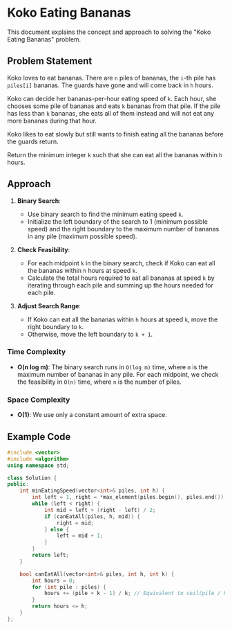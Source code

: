 # Koko Eating Bananas

This document explains the concept and approach to solving the "Koko Eating Bananas" problem.

## Problem Statement

Koko loves to eat bananas. There are `n` piles of bananas, the `i`-th pile has `piles[i]` bananas. The guards have gone and will come back in `h` hours.

Koko can decide her bananas-per-hour eating speed of `k`. Each hour, she chooses some pile of bananas and eats `k` bananas from that pile. If the pile has less than `k` bananas, she eats all of them instead and will not eat any more bananas during that hour.

Koko likes to eat slowly but still wants to finish eating all the bananas before the guards return.

Return the minimum integer `k` such that she can eat all the bananas within `h` hours.

## Approach

1. **Binary Search**:
   - Use binary search to find the minimum eating speed `k`.
   - Initialize the left boundary of the search to 1 (minimum possible speed) and the right boundary to the maximum number of bananas in any pile (maximum possible speed).

2. **Check Feasibility**:
   - For each midpoint `k` in the binary search, check if Koko can eat all the bananas within `h` hours at speed `k`.
   - Calculate the total hours required to eat all bananas at speed `k` by iterating through each pile and summing up the hours needed for each pile.

3. **Adjust Search Range**:
   - If Koko can eat all the bananas within `h` hours at speed `k`, move the right boundary to `k`.
   - Otherwise, move the left boundary to `k + 1`.

### Time Complexity

- **O(n log m)**: The binary search runs in `O(log m)` time, where `m` is the maximum number of bananas in any pile. For each midpoint, we check the feasibility in `O(n)` time, where `n` is the number of piles.

### Space Complexity

- **O(1)**: We use only a constant amount of extra space.

## Example Code

```cpp
#include <vector>
#include <algorithm>
using namespace std;

class Solution {
public:
    int minEatingSpeed(vector<int>& piles, int h) {
        int left = 1, right = *max_element(piles.begin(), piles.end());
        while (left < right) {
            int mid = left + (right - left) / 2;
            if (canEatAll(piles, h, mid)) {
                right = mid;
            } else {
                left = mid + 1;
            }
        }
        return left;
    }

    bool canEatAll(vector<int>& piles, int h, int k) {
        int hours = 0;
        for (int pile : piles) {
            hours += (pile + k - 1) / k; // Equivalent to ceil(pile / k)
        }
        return hours <= h;
    }
};
